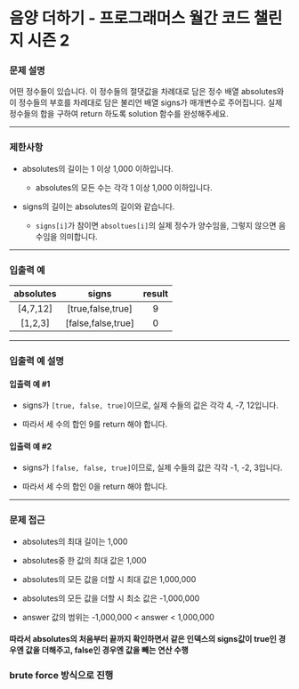 # 음양 더하기 - 프로그래머스 월간 코드 챌린지 시즌 2

### 문제 설명

어떤 정수들이 있습니다. 이 정수들의 절댓값을 차례대로 담은 정수 배열 absolutes와 이 정수들의 부호를 차례대로 담은 불리언 배열 signs가 매개변수로 주어집니다. 실제 정수들의 합을 구하여 return 하도록 solution 함수를 완성해주세요.

---

### 제한사항

  - absolutes의 길이는 1 이상 1,000 이하입니다.

    - absolutes의 모든 수는 각각 1 이상 1,000 이하입니다.
  
  - signs의 길이는 absolutes의 길이와 같습니다.

    - `signs[i]`가 참이면 `absoltues[i]`의 실제 정수가 양수임을, 그렇지 않으면 음수임을 의미합니다.

---

### 입출력 예

| absolutes |       signs        | result |
| :-------: | :----------------: | :----: |
| [4,7,12]  | [true,false,true]  |   9    |
|  [1,2,3]  | [false,false,true] |   0    |

---

### 입출력 예 설명

#### 입출력 예 #1

  - signs가 `[true, false, true]`이므로, 실제 수들의 값은 각각 4, -7, 12입니다.

  - 따라서 세 수의 합인 9를 return 해야 합니다.

#### 입출력 예 #2

  - signs가 `[false, false, true]`이므로, 실제 수들의 값은 각각 -1, -2, 3입니다.

  - 따라서 세 수의 합인 0을 return 해야 합니다.

---

### 문제 접근

  - absolutes의 최대 길이는 1,000

  - absolutes중 한 값의 최대 값은 1,000

  - absolutes의 모든 값을 더할 시 최대 값은 1,000,000

  - absolutes의 모든 값을 더할 시 최소 값은 -1,000,000

  - answer 값의 범위는 -1,000,000 < answer < 1,000,000

#### 따라서 absolutes의 처음부터 끝까지 확인하면서 같은 인덱스의 signs값이 true인 경우엔 값을 더해주고, false인 경우엔 값을 빼는 연산 수행

### brute force 방식으로 진행